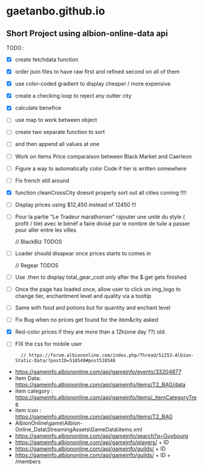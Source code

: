 # gaetanbo.github.io
## Short Project using albion-online-data api

TODO :
- [x] create fetchdata function
- [x] order json files to have raw first and refined second on all of them
- [x] use color-coded gradient to display cheaper / more expensive
- [x] create a checking loop to reject any outter city
- [x] calculate benefice
- [ ] use map to work between object
- [ ] create two separate function to sort
- [ ] and then append all values at one
- [ ] Work on Items Price comparaison between Black Market and Caerleon
- [ ] Figure a way to automatically color Code if  tier is written somewhere
- [ ] Fix french still around

- [x] function cleanCrossCity doesnt properly sort out all cities coming !!!!
- [ ] Display prices using $12,450 instead of 12450 !!!
- [ ] Pour la partie "Le Tradeur marathonien"  rajouter une unité du style ( profit / tile) avec le bénéf a faire divisé par le nombre de tuile a passer pour aller entre les villes

	// BlackBiz TODOS
- [ ] Loader should disapear once prices starts to comes in

	// Regear TODOS
- [ ] Use .then to display total_gear_cost only after the $.get	gets finished
- [ ] Once the page has loaded once, allow user to click on img_logo to change tier, enchantment level and quality via a tooltip
- [ ] Same with food and potions but for quantity and enchant level
- [ ] Fix Bug when no prices get found for the item&city asked
- [x] Red-color prices if they are more than a 12h(one day ??) old.
- [ ] FIX the css for mobile user        



		// https://forum.albiononline.com/index.php/Thread/51253-Albion-Static-Data/?postID=518548#post518548

- 	https://gameinfo.albiononline.com/api/gameinfo/events/33204877
- 	Item Data:		https://gameinfo.albiononline.com/api/gameinfo/items/T2_BAG/data
- 	item category : 	https://gameinfo.albiononline.com/api/gameinfo/items/_itemCategoryTree
-	item icon : 		https://gameinfo.albiononline.com/api/gameinfo/items/T2_BAG
-	AlbionOnline\game\Albion-Online_Data\StreamingAssets\GameData\items.xml
-	https://gameinfo.albiononline.com/api/gameinfo/search?q=Guybourg
-	https://gameinfo.albiononline.com/api/gameinfo/players/ + ID 
-	https://gameinfo.albiononline.com/api/gameinfo/guilds/ + ID 
-	https://gameinfo.albiononline.com/api/gameinfo/guilds/ + ID + /members

